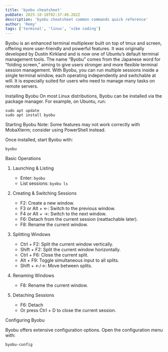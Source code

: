 ```yaml
---
title: 'byobu cheatsheet'
pubDate: 2025-10-18T02:37:49.282Z
description: 'byobu cheatsheet common commands quick reference'
author: 'Remy'
tags: ['terminal', 'linux', 'vibe coding']
---
```


Byobu is an enhanced terminal multiplexer built on top of tmux and screen, offering more user-friendly and powerful features. It was originally developed by Dustin Kirkland and is now one of Ubuntu’s default terminal management tools. The name “Byobu” comes from the Japanese word for “folding screen,” aiming to give users stronger and more flexible terminal session management. With Byobu, you can run multiple sessions inside a single terminal window, each operating independently and switchable at will. It is especially suited for users who need to manage many tasks on remote servers.

Installing Byobu
On most Linux distributions, Byobu can be installed via the package manager. For example, on Ubuntu, run:

```
sudo apt update
sudo apt install byobu
```

Starting Byobu
Note: Some features may not work correctly with MobaXterm; consider using PowerShell instead.

Once installed, start Byobu with:

```
byobu
```

Basic Operations
1. Launching & Listing
   - Enter: `byobu`  
   - List sessions: `byobu ls`

2. Creating & Switching Sessions
   - F2: Create a new window.  
   - F3 or Alt + ←: Switch to the previous window.  
   - F4 or Alt + →: Switch to the next window.  
   - F6: Detach from the current session (reattachable later).  
   - F8: Rename the current window.

3. Splitting Windows
   - Ctrl + F2: Split the current window vertically.  
   - Shift + F2: Split the current window horizontally.  
   - Ctrl + F6: Close the current split.  
   - Alt + F9: Toggle simultaneous input to all splits.  
   - Shift + ←/→: Move between splits.

4. Renaming Windows
   - F8: Rename the current window.

5. Detaching Sessions
   - F6: Detach  
   - Or press Ctrl + D to close the current session.

Configuring Byobu

Byobu offers extensive configuration options. Open the configuration menu with:

```sh
byobu-config
```